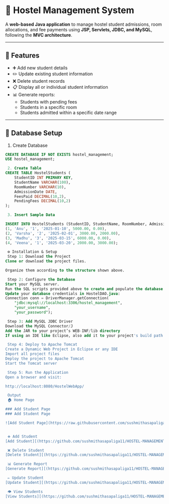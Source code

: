 # 🏢 Hostel Management System

A **web-based Java application** to manage hostel student admissions, room allocations, and fee payments using **JSP, Servlets, JDBC, and MySQL**, following the **MVC architecture**.

---

## 🚀 Features

- ➕ Add new student details  
- ✏️ Update existing student information  
- ❌ Delete student records  
- 📋 Display all or individual student information  
- 📊 Generate reports:
  - Students with pending fees  
  - Students in a specific room  
  - Students admitted within a specific date range  

---

## 🧱 Database Setup

 1. Create Database

```sql
CREATE DATABASE IF NOT EXISTS hostel_management;
USE hostel_management;

 2. Create Table
CREATE TABLE HostelStudents (
    StudentID INT PRIMARY KEY,
    StudentName VARCHAR(100),
    RoomNumber VARCHAR(10),
    AdmissionDate DATE,
    FeesPaid DECIMAL(10,2),
    PendingFees DECIMAL(10,2)
);

 3. Insert Sample Data

INSERT INTO HostelStudents (StudentID, StudentName, RoomNumber, AdmissionDate, FeesPaid, PendingFees) VALUES
(1, 'Anu', '1', '2025-01-10', 5000.00, 0.00),
(2, 'Varsha', '2', '2025-02-01', 3000.00, 2000.00),
(3, 'Madhu', '3', '2025-03-15', 6000.00, 0.00),
(4, 'Veena', '1', '2025-03-20', 2000.00, 3000.00);

 ⚙️ Installation & Setup
 Step 1: Download the Project
Clone or download the project files.

Organize them according to the structure shown above.

 Step 2: Configure the Database
Start your MySQL server.
Run the SQL scripts provided above to create and populate the database.
Update your database credentials in HostelDAO.java:
Connection conn = DriverManager.getConnection(
    "jdbc:mysql://localhost:3306/hostel_management", 
    "your_username", 
    "your_password");

 Step 3: Add MySQL JDBC Driver
Download the MySQL Connector/J
Add the JAR to your project’s WEB-INF/lib directory
If using an IDE like Eclipse, also add it to your project's build path

 Step 4: Deploy to Apache Tomcat
Create a Dynamic Web Project in Eclipse or any IDE
Import all project files
Deploy the project to Apache Tomcat
Start the Tomcat server

 Step 5: Run the Application
Open a browser and visit:

http://localhost:8080/HostelWebApp/

 Output
 🏠 Home Page

### Add Student Page
### Add Student Page

![Add Student Page](https://raw.githubusercontent.com/sushmithasapaliga11/HOSTEL-MANAGEMENT-SYSTEM/95fd0a1d2035a8220389c3565c114b2e54adce48/Screenshots/Addstudent.png)


 ➕ Add Student
[Add Student][(https://github.com/sushmithasapaliga11/HOSTEL-MANAGEMENT-SYSTEM/blob/f81ad306f02c76eec7399fcc869b841b68e89eb3/Screenshots/Addstudent.png?raw=true)]

 ❌ Delete Student
[Delete Student][(https://github.com/sushmithasapaliga11/HOSTEL-MANAGEMENT-SYSTEM/blob/f81ad306f02c76eec7399fcc869b841b68e89eb3/Screenshots/Deletestudent.png?raw=true)]

 📊 Generate Report
[Generate Report][(https://github.com/sushmithasapaliga11/HOSTEL-MANAGEMENT-SYSTEM/blob/f81ad306f02c76eec7399fcc869b841b68e89eb3/Screenshots/Generate_report.png?raw=true)]

 ✏️ Update Student
[Update Student][(https://github.com/sushmithasapaliga11/HOSTEL-MANAGEMENT-SYSTEM/blob/f81ad306f02c76eec7399fcc869b841b68e89eb3/Screenshots/Updatestudent.png?raw=true)]

 👁️ View Students
[View Students][(https://github.com/sushmithasapaliga11/HOSTEL-MANAGEMENT-SYSTEM/blob/f81ad306f02c76eec7399fcc869b841b68e89eb3/Screenshots/Viewstudents.png?raw=true)]
